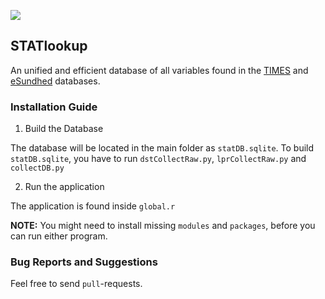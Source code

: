 <!-- badges: start -->
[![](https://img.shields.io/badge/Shiny-shinyapps.io-blue?style=flat&labelColor=white&logo=RStudio&logoColor=blue)](https://serkor.shinyapps.io/STATlookup/)
<!-- badges: end -->

## STATlookup

An unified and efficient database of all variables found in the [TIMES](https://www.dst.dk/da/Statistik/dokumentation/Times) and [eSundhed](https://www.esundhed.dk/Dokumentation?) databases.


### Installation Guide

1. Build the Database

The database will be located in the main folder as `statDB.sqlite`. To build `statDB.sqlite`, you have to run `dstCollectRaw.py`, `lprCollectRaw.py` and `collectDB.py`

2. Run the application

The application is found inside `global.r`

**NOTE:** You might need to install missing `modules` and `packages`, before you can run either program.


### Bug Reports and Suggestions

Feel free to send `pull`-requests.

